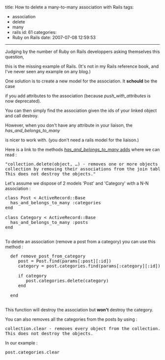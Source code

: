 title: How to delete a many-to-many association with Rails
tags:
  - association
  - delete
  - many
  - rails
id: 61
categories:
  - Ruby on Rails
date: 2007-07-08 12:59:53
---

Judging by the number of Ruby on Rails developpers asking themselves this question,

this is the missing example of Rails. (It's not in my Rails reference book, and
I've never seen any example on any blog.)

One solution is to create a new model for the association. It **schould** be the case

if you add attributes to the association (because _push_with_attributes_ is now deprecated).

You can then simply find the association given the ids of your linked object and call destroy.

However, when you don't have any attribute in your liaison, the _has_and_belongs_to_many_

is nicer to work with. (you don't need a rails model for the liaison.)

Here is a link to the methods [
_has_and_belongs_to_many_ adds](http://api.rubyonrails.org/classes/ActiveRecord/Associations/ClassMethods.html#M000645) where we can read :

<pre>"collection.delete(object, …) - removes one or more objects from the
collection by removing their associations from the join table.
This does not destroy the objects."
</pre>

Let's assume we dispose of 2 models 'Post' and 'Category' with a N-N association :

<pre>class Post &lt; ActiveRecord::Base
  has_and_belongs_to_many :categories
end

class Category &lt; ActiveRecord::Base
  has_and_belongs_to_many :posts
end

</pre>

To delete an association (remove a post from a category) you can use this method :

<pre>  def remove_post_from_category
     post = Post.find(params[:post][:id])
     category = post.categories.find(params[:category][:id])

     if category
        post.categories.delete(category)
     end

  end

</pre>

This function will destroy the association but **won't** destroy the category.

You can also removes all the categories from the posts by using :

<pre>collection.clear - removes every object from the collection.
This does not destroy the objects.</pre>

In our example :

<pre>
post.categories.clear
</pre>